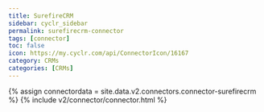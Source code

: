 ```yaml
---
title: SurefireCRM
sidebar: cyclr_sidebar
permalink: surefirecrm-connector
tags: [connector]
toc: false
icon: https://my.cyclr.com/api/ConnectorIcon/16167
category: CRMs
categories: [CRMs]
---
```

{% assign connectordata = site.data.v2.connectors.connector-surefirecrm %}
{% include v2/connector/connector.html %}	